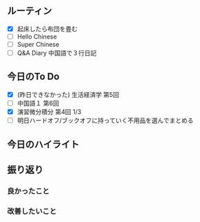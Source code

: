 ## ルーティン
- [x] 起床したら布団を畳む
- [ ] Hello Chinese
- [ ] Super Chinese
- [ ] Q&A Diary 中国語で３行日記
## 今日のTo Do
- [x] (昨日できなかった) 生活経済学 第5回
- [ ] 中国語１ 第6回
- [x] 演習微分積分 第4回 1/3
- [ ] 明日ハードオフ/ブックオフに持っていく不用品を選んでまとめる
## 今日のハイライト
## 振り返り
### 良かったこと
### 改善したいこと
